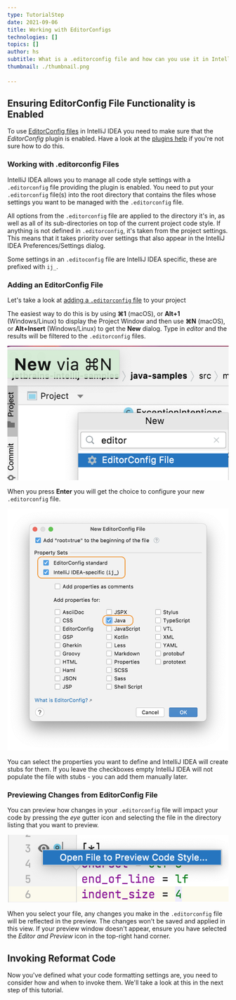 ```yaml
---
type: TutorialStep
date: 2021-09-06
title: Working with EditorConfigs
technologies: []
topics: []
author: hs
subtitle: What is a .editorconfig file and how can you use it in IntelliJ IDEA
thumbnail: ./thumbnail.png

---
```


## Ensuring EditorConfig File Functionality is Enabled
To use [EditorConfig files](https://www.jetbrains.com/help/idea/configuring-code-style.html#editorconfig) in IntelliJ IDEA you need to make sure that the _EditorConfig_ plugin is enabled. Have a look at the [plugins help](https://www.jetbrains.com/help/idea/managing-plugins.html) if you're not sure how to do this.

### Working with .editorconfig Files
IntelliJ IDEA allows you to manage all code style settings with a `.editorconfig` file providing the plugin is enabled. You need to put your `.editorconfig` file(s) into the root directory that contains the files whose settings you want to be managed with the `.editorconfig` file.

All options from the `.editorconfig` file are applied to the directory it's in, as well as all of its sub-directories on top of the current project code style. If anything is not defined in `.editorconfig`, it's taken from the project settings. This means that it takes priority over settings that also appear in the IntelliJ IDEA Preferences/Settings dialog.

Some settings in an `.editoconfig` file are IntelliJ IDEA specific, these are prefixed with `ij_`. 

### Adding an EditorConfig File
Let's take a look at [adding a `.editorconfig` file](https://www.jetbrains.com/help/idea/configuring-code-style.html#66e1c5ae) to your project

The easiest way to do this is by using **⌘1** (macOS), or **Alt+1** (Windows/Linux) to display the Project Window and then use **⌘N** (macOS), or **Alt+Insert** (Windows/Linux) to get the **New** dialog. Type in _editor_ and the results will be filtered to the `.editorconfig` files. 

![New EditorConfig File](new-editor-config.png)

When you press **Enter** you will get the choice to configure your new `.editorconfig` file. 

![EditorConfig File Configuration](editor-config-options.png)

You can select the properties you want to define and IntelliJ IDEA will create stubs for them. If you leave the checkboxes empty IntelliJ IDEA will not populate the file with stubs - you can add them manually later.  

### Previewing Changes from EditorConfig File
You can preview how changes in your `.editorconfig` file will impact your code by pressing the _eye_ gutter icon and selecting the file in the directory listing that you want to preview.

![Preview Editor Config Changes](preview-editor-config-changes.png)

When you select your file, any changes you make in the `.editorconfig` file will be reflected in the preview. The changes won't be saved and applied in this view. If your preview window doesn't appear, ensure you have selected the _Editor and Preview_ icon in the top-right hand corner. 

## Invoking Reformat Code
Now you've defined what your code formatting settings are, you need to consider how and when to invoke them. We'll take a look at this in the next step of this tutorial.